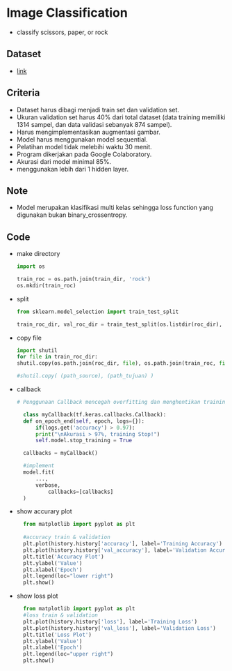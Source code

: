 # Image Classification 
- classify scissors, paper, or rock

## Dataset
- [link](https://github.com/dicodingacademy/assets/releases/download/release/rockpaperscissors.zip.)

## Criteria
- Dataset harus dibagi menjadi train set dan validation set.
- Ukuran validation set harus 40% dari total dataset (data training memiliki 1314 sampel, dan data validasi sebanyak 874 sampel).
- Harus mengimplementasikan augmentasi gambar.
- Model harus menggunakan model sequential.
- Pelatihan model tidak melebihi waktu 30 menit.
- Program dikerjakan pada Google Colaboratory.
- Akurasi dari model minimal 85%.
- menggunakan lebih dari 1 hidden layer.

## Note
- Model merupakan klasifikasi multi kelas sehingga loss function yang digunakan bukan binary_crossentropy.


## Code
- make directory
  ```py
  import os

  train_roc = os.path.join(train_dir, 'rock')
  os.mkdir(train_roc)
  ```

- split
  ```py
  from sklearn.model_selection import train_test_split
  
  train_roc_dir, val_roc_dir = train_test_split(os.listdir(roc_dir), test_size = 0.40)
  ```

- copy file
  ```py
  import shutil
  for file in train_roc_dir:
  shutil.copy(os.path.join(roc_dir, file), os.path.join(train_roc, file))

  #shutil.copy( (path_source), (path_tujuan) )
  ```

- callback
  ```py
  # Penggunaan Callback mencegah overfitting dan menghentikan training setelah akurasi terpenuhi

    class myCallback(tf.keras.callbacks.Callback):
    def on_epoch_end(self, epoch, logs={}):
        if(logs.get('accuracy') > 0.97):
        print("\nAkurasi > 97%, training Stop!")
        self.model.stop_training = True

    callbacks = myCallback()

    #implement
    model.fit(
        ...,
        verbose,
            callbacks=[callbacks]
    )
  ```

- show accurary plot
  ```py
    from matplotlib import pyplot as plt
    
    #accuracy train & validation
    plt.plot(history.history['accuracy'], label='Training Accuracy')
    plt.plot(history.history['val_accuracy'], label='Validation Accuracy')
    plt.title('Accuracy Plot')
    plt.ylabel('Value')
    plt.xlabel('Epoch')
    plt.legend(loc="lower right")
    plt.show()
  ```

- show loss plot
  ```py
    from matplotlib import pyplot as plt
    #loss train & validation
    plt.plot(history.history['loss'], label='Training Loss')
    plt.plot(history.history['val_loss'], label='Validation Loss')
    plt.title('Loss Plot')
    plt.ylabel('Value')
    plt.xlabel('Epoch')
    plt.legend(loc="upper right")
    plt.show()
  ```
